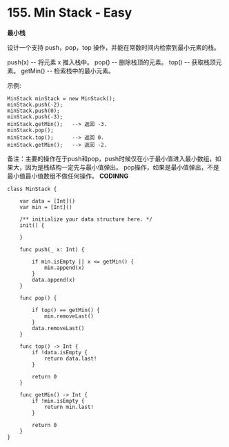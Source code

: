 # 155. Min Stack - Easy
**最小栈**

设计一个支持 push，pop，top 操作，并能在常数时间内检索到最小元素的栈。

push(x) -- 将元素 x 推入栈中。
pop() -- 删除栈顶的元素。
top() -- 获取栈顶元素。
getMin() -- 检索栈中的最小元素。

示例:
```
MinStack minStack = new MinStack();
minStack.push(-2);
minStack.push(0);
minStack.push(-3);
minStack.getMin();   --> 返回 -3.
minStack.pop();
minStack.top();      --> 返回 0.
minStack.getMin();   --> 返回 -2.
```

备注：主要的操作在于push和pop，push时候仅在小于最小值进入最小数组，如果大，因为是栈结构一定先与最小值弹出。
pop操作，如果是最小值弹出，不是最小值最小值数组不做任何操作。
**CODINNG**

```
class MinStack {

    var data = [Int]()
    var min = [Int]()

    /** initialize your data structure here. */
    init() {

    }

    func push(_ x: Int) {

        if min.isEmpty || x <= getMin() {
            min.append(x)
        }
        data.append(x)
    }

    func pop() {

        if top() == getMin() {
            min.removeLast()
        }
        data.removeLast()
    }

    func top() -> Int {
        if !data.isEmpty {
            return data.last!
        }

        return 0
    }

    func getMin() -> Int {
        if !min.isEmpty {
            return min.last!
        }

        return 0
    }
}
```
